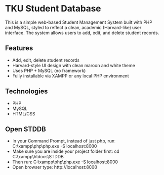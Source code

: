 # TKU Student Database

This is a simple web-based Student Management System built with PHP and MySQL, styled to reflect a clean, academic (Harvard-like) user interface. The system allows users to add, edit, and delete student records.

## Features

- Add, edit, delete student records
- Harvard-style UI design with clean maroon and white theme
- Uses PHP + MySQL (no framework)
- Fully installable via XAMPP or any local PHP environment

## Technologies

- PHP
- MySQL
- HTML/CSS

## Open STDDB

- In your Command Prompt, instead of just php, run:
C:\xampp\php\php.exe -S localhost:8000
- Make sure you are inside your project folder first:
cd C:\xampp\htdocs\STDDB
- Then run:
C:\xampp\php\php.exe -S localhost:8000
- Open browser type: 
http://localhost:8000
